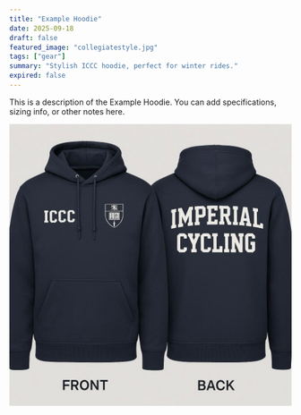 ```yaml
---
title: "Example Hoodie"
date: 2025-09-18
draft: false
featured_image: "collegiatestyle.jpg"
tags: ["gear"]
summary: "Stylish ICCC hoodie, perfect for winter rides."
expired: false
---
```

This is a description of the Example Hoodie. You can add specifications, sizing info, or other notes here.

![Club Hoodie](collegiatestyle.jpg)
